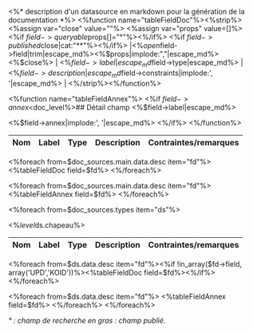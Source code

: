 <%* description d'un datasource en markdown pour la génération de la documentation *%>
<%function name="tableFieldDoc"%><%strip%>
<%assign var="close" value=""%>
<%assign var="props" value=[]%>
<%if $field->queryable%><%$props[]="°"%><%/if%>
<%if $field->published%><%assign var="open" value="**"%><%assign var="close" value=$close|cat:"**"%><%/if%>
|<%$open%><%$field->field|trim|escape_md%><%$props|implode:","|escape_md%><%$close%> | <%$field->label|escape_md%> | <%$field->type|escape_md%> | <%$field->description|escape_md%> | <%$field->constraints|implode:', '|escape_md%> |
<%/strip%><%/function%>

<%function name="tableFieldAnnex"%>
<%if $field->annex%>
<%$doc_level%>## Détail champ <%$field->label|escape_md%>

<%$field->annex|implode:', '|escape_md%>
<%/if%>
<%/function%>

| Nom| Label| Type| Description| Contraintes/remarques|
|:---|:-----|:----|:-----------|:---------------------|
<%foreach from=$doc_sources.main.data.desc item="fd"%><%tableFieldDoc field=$fd%>
<%/foreach%>

<%foreach from=$doc_sources.main.data.desc item="fd"%>
<%tableFieldAnnex field=$fd%>
<%/foreach%>

<%foreach from=$doc_sources.types item="ds"%>

<%$level%>## Variante <%$ds.chapeau%>

| Nom| Label| Type| Description| Contraintes/remarques|
|:---|:-----|:----|:-----------|:---------------------|
<%foreach from=$ds.data.desc item="fd"%><%if !in_array($fd->field, array('UPD','KOID'))%><%tableFieldDoc field=$fd%><%/if%><%/foreach%>

<%foreach from=$ds.data.desc item="fd"%>
<%tableFieldAnnex field=$fd%>
<%/foreach%>
<%/foreach%>

_° : champ de recherche_
_en gras : champ publié._
